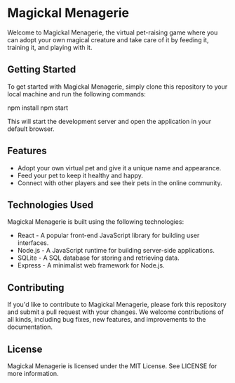 # Magickal Menagerie

Welcome to Magickal Menagerie, the virtual pet-raising game where you can adopt your own magical creature and take care of it by feeding it, training it, and playing with it.

## Getting Started

To get started with Magickal Menagerie, simply clone this repository to your local machine and run the following commands:

npm install
npm start


This will start the development server and open the application in your default browser.

## Features

- Adopt your own virtual pet and give it a unique name and appearance.
- Feed your pet to keep it healthy and happy.
- Connect with other players and see their pets in the online community.

## Technologies Used

Magickal Menagerie is built using the following technologies:

- React - A popular front-end JavaScript library for building user interfaces.
- Node.js - A JavaScript runtime for building server-side applications.
- SQLite - A SQL database for storing and retrieving data.
- Express - A minimalist web framework for Node.js.

## Contributing

If you'd like to contribute to Magickal Menagerie, please fork this repository and submit a pull request with your changes. We welcome contributions of all kinds, including bug fixes, new features, and improvements to the documentation.

## License

Magickal Menagerie is licensed under the MIT License. See LICENSE for more information.
